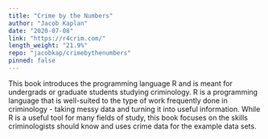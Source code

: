 ```yaml
---
title: "Crime by the Numbers"
author: "Jacob Kaplan"
date: "2020-07-08"
link: "https://r4crim.com/"
length_weight: "21.9%"
repo: "jacobkap/crimebythenumbers"
pinned: false
---
```


This book introduces the programming language R and is meant for undergrads or graduate students studying criminology. R is a programming language that is well-suited to the type of work frequently done in criminology - taking messy data and turning it into useful information. While R is a useful tool for many fields of study, this book focuses on the skills criminologists should know and uses crime data for the example data sets.
